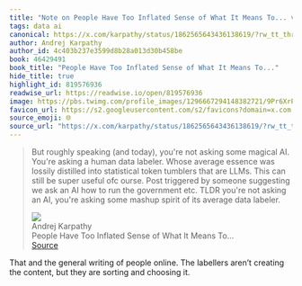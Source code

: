 ```yaml
---
title: "Note on People Have Too Inflated Sense of What It Means To... via Andrej Karpathy"
tags: data ai
canonical: https://x.com/karpathy/status/1862565643436138619/?rw_tt_thread=True
author: Andrej Karpathy
author_id: 4c403b237e3599d8b28a013d30b458be
book: 46429491
book_title: "People Have Too Inflated Sense of What It Means To..."
hide_title: true
highlight_id: 819576936
readwise_url: https://readwise.io/open/819576936
image: https://pbs.twimg.com/profile_images/1296667294148382721/9Pr6XrPB.jpg
favicon_url: https://s2.googleusercontent.com/s2/favicons?domain=x.com
source_emoji: 🌐
source_url: "https://x.com/karpathy/status/1862565643436138619/?rw_tt_thread=True#:~:text=But%20roughly%20speaking,average%20data%20labeler."
---
```


> But roughly speaking (and today), you're not asking some magical AI. You're asking a human data labeler. Whose average essence was lossily distilled into statistical token tumblers that are LLMs. This can still be super useful ofc ourse. Post triggered by someone suggesting we ask an AI how to run the government etc. TLDR you're not asking an AI, you're asking some mashup spirit of its average data labeler.
> <div class="quoteback-footer"><div class="quoteback-avatar"><img class="mini-favicon" src="https://s2.googleusercontent.com/s2/favicons?domain=x.com"></div><div class="quoteback-metadata"><div class="metadata-inner"><span style="display:none">FROM:</span><div aria-label="Andrej Karpathy" class="quoteback-author"> Andrej Karpathy</div><div aria-label="People Have Too Inflated Sense of What It Means To..." class="quoteback-title"> People Have Too Inflated Sense of What It Means To...</div></div></div><div class="quoteback-backlink"><a target="_blank" aria-label="go to the full text of this quotation" rel="noopener" href="https://x.com/karpathy/status/1862565643436138619/?rw_tt_thread=True#:~:text=But%20roughly%20speaking,average%20data%20labeler." class="quoteback-arrow"> Source</a></div></div>

That and the general writing of people online. The labellers aren’t creating the content, but they are sorting and choosing it.